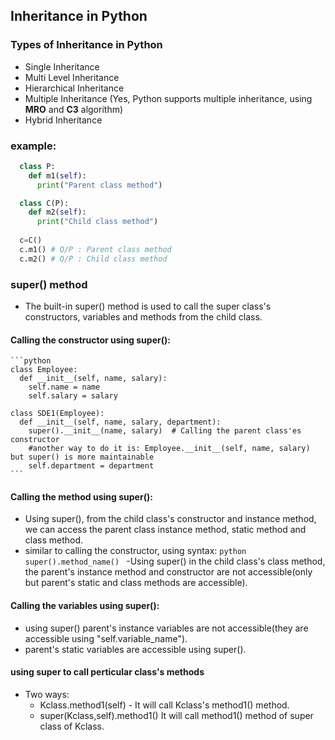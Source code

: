 ## Inheritance in Python

### Types of Inheritance in Python
  - Single Inheritance
  - Multi Level Inheritance
  - Hierarchical Inheritance
  - Multiple Inheritance (Yes, Python supports multiple inheritance, using **MRO** and **C3** algorithm)
  - Hybrid Inheritance

### example:
```Python
  class P:
    def m1(self): 
      print("Parent class method")

  class C(P):
    def m2(self):
      print("Child class method") 
  
  c=C()
  c.m1() # O/P : Parent class method
  c.m2() # O/P : Child class method

```

### super() method

  - The built-in super() method is used to call the super class's constructors, variables and methods from the child class.

  #### Calling the constructor using super():

    ```python
    class Employee:
      def __init__(self, name, salary):
        self.name = name
        self.salary = salary

    class SDE1(Employee):
      def __init__(self, name, salary, department):
        super().__init__(name, salary)  # Calling the parent class'es constructor
        #another way to do it is: Employee.__init__(self, name, salary) but super() is more maintainable
        self.department = department
    ```

  #### Calling the method using super():

   - Using super(), from the child class's constructor and instance method, we can access the parent class instance method, static method and class method.
   - similar to calling the constructor, using syntax:
    ```python 
     super().method_name()
    ```
   -Using super() in the child class's class method, the parent's instance method and constructor are not accessible(only but parent's static and class methods are accessible). 

  #### Calling the variables using super():

   - using super() parent's instance variables are not accessible(they are accessible using "self.variable_name").
   - parent's static variables are accessible using super().

  #### using super to call perticular class's methods
   - Two ways:
      - Kclass.method1(self)  - It will call Kclass's method1() method.
      - super(Kclass,self).method1() It will call method1() method of super class of Kclass.
